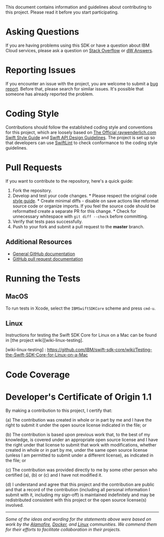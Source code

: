 This document contains information and guidelines about contributing to this project. Please read it before you start participating.

# Asking Questions

If you are having problems using this SDK or have a question about IBM Cloud services,
please ask a question on [Stack Overflow][stackoverflow] or [dW Answers][dw].

[dw]: https://developer.ibm.com/answers/questions/ask/?topics=ibm-cloud
[stackoverflow]: http://stackoverflow.com/questions/ask?tags=ibm-ibm-cloud

# Reporting Issues

If you encounter an issue with the project, you are welcome to submit a [bug report](https://github.com/IBM/swift-sdk-core/issues).
Before that, please search for similar issues. It's possible that someone has already reported the problem.

# Coding Style

Contributions should follow the established coding style and conventions for this project,
which are loosely based on [The Official raywenderlich.com Swift Style Guide][styleguide]
and [Swift API Design Guidelines][api-guidelines].
The project is set up so that developers can use [SwiftLint][swiftlint] to check conformance
to the coding style guidelines.

[styleguide]: https://github.com/raywenderlich/swift-style-guide
[api-guidelines]: https://swift.org/documentation/api-design-guidelines
[swiftlint]: https://github.com/realm/SwiftLint

# Pull Requests

If you want to contribute to the repository, here's a quick guide:
  1. Fork the repository.
  2. Develop and test your code changes.
    * Please respect the original code [style guide][styleguide].
    * Create minimal diffs - disable on save actions like reformat source code or organize imports. If you feel the source code should be reformatted create a separate PR for this change.
    * Check for unnecessary whitespace with `git diff --check` before committing.
  3. Verify that tests pass successfully.
  4. Push to your fork and submit a pull request to the **master** branch.

## Additional Resources
+ [General GitHub documentation](https://help.github.com/)
+ [GitHub pull request documentation](https://help.github.com/send-pull-requests/)

# Running the Tests

## MacOS

To run tests in Xcode, select the `IBMSwiftSDKCore` scheme and press `cmd-u`.

## Linux

Instructions for testing the Swift SDK Core for Linux on a Mac can be found in [the project wiki][wiki-linux-testing].

[wiki-linux-testing] : https://github.com/IBM/swift-sdk-core/wiki/Testing-the-Swift-SDK-Core-for-Linux-on-a-Mac

# Code Coverage

<Instructions here>

# Developer's Certificate of Origin 1.1

By making a contribution to this project, I certify that:

(a) The contribution was created in whole or in part by me and I
   have the right to submit it under the open source license
   indicated in the file; or

(b) The contribution is based upon previous work that, to the best
   of my knowledge, is covered under an appropriate open source
   license and I have the right under that license to submit that
   work with modifications, whether created in whole or in part
   by me, under the same open source license (unless I am
   permitted to submit under a different license), as indicated
   in the file; or

(c) The contribution was provided directly to me by some other
   person who certified (a), (b) or (c) and I have not modified
   it.

(d) I understand and agree that this project and the contribution
   are public and that a record of the contribution (including all
   personal information I submit with it, including my sign-off) is
   maintained indefinitely and may be redistributed consistent with
   this project or the open source license(s) involved.


---

*Some of the ideas and wording for the statements above were based on work by the [Alamofire](https://github.com/Alamofire/Alamofire/blob/master/CONTRIBUTING.md), [Docker](https://github.com/docker/docker/blob/master/CONTRIBUTING.md), and [Linux](http://elinux.org/Developer_Certificate_Of_Origin) communities. We commend them for their efforts to facilitate collaboration in their projects.*
